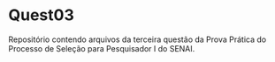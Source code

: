 # Quest03
Repositório contendo arquivos da terceira questão da Prova Prática do Processo de Seleção para Pesquisador I do SENAI.
